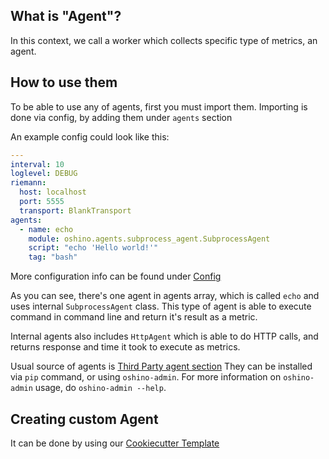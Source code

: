 What is "Agent"?
-----------------
In this context, we call a worker which collects specific type of metrics, an agent.

How to use them
--------------
To be able to use any of agents, first you must import them.
Importing is done via config, by adding them under `agents` section


An example config could look like this:
```yaml
---
interval: 10
loglevel: DEBUG
riemann:
  host: localhost
  port: 5555
  transport: BlankTransport
agents:
  - name: echo
    module: oshino.agents.subprocess_agent.SubprocessAgent
    script: "echo 'Hello world!'"
    tag: "bash"
```

More configuration info can be found under [Config](config.md)

As you can see, there's one agent in agents array, which is called `echo`
and uses internal `SubprocessAgent` class. 
This type of agent is able to execute command in command line
and return it's result as a metric.

Internal agents also includes `HttpAgent` which is able to do HTTP calls,
and returns response and time it took to execute as metrics.

Usual source of agents is [Third Party agent section](thirdparty.md)
They can be installed via `pip` command, or using `oshino-admin`. 
For more information on `oshino-admin` usage, do `oshino-admin --help`.


Creating custom Agent
---------------------
It can be done by using our [Cookiecutter Template](https://github.com/CodersOfTheNight/oshino-cookiecutter)
